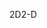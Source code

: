 <span data-ttu-id="a1d20-101">2D</span><span class="sxs-lookup"><span data-stu-id="a1d20-101">2-D</span></span>